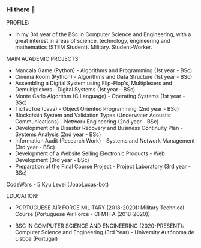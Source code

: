 ### Hi there 👋

PROFILE:

- In my 3rd year of the BSc in Computer Science and Engineering, with a great interest in areas of science, technology, engineering and mathematics (STEM Student). Military. Student-Worker.

MAIN ACADEMIC PROJECTS:

- Mancala Game (Python) - Algorithms and Programming (1st year - BSc)
- Cinema Room (Python) - Algorithms and Data Structure (1st year - BSc)
- Assembling a Digital System using Flip-Flop's, Multiplexers and Demultiplexers - Digital Systems (1st year - BSc)
- Monte Carlo Algorithm (C Language) - Operating Systems (1st year - BSc)
- TicTacToe (Java) - Object Oriented Programming (2nd year - BSc)
- Blockchain System and Validation Types (Underwater Acoustic Communications) - Network Engineering (2nd year - BSc)
- Development of a Disaster Recovery and Business Continuity Plan - Systems Analysis (2nd year - BSc)
- Information Audit (Research Work) - Systems and Network Management (3rd year - BSc)
- Development of a Website Selling Electronic Products - Web Development (3rd year - BSc)
- Preparation of the Final Course Project - Project Laboratory (3rd year - BSc)


CodeWars - 5 Kyu Level (JoaoLucas-bot)

EDUCATION:

- PORTUGUESE AIR FORCE MILITARY (2018-2020):
Military Technical Course  (Portuguese Air Force - CFMTFA (2018-2020))

- BSC IN COMPUTER SCIENCE AND ENGINEERING (2020-PRESENT):
Computer Science and Engineering (3rd Year) - University Autónoma de Lisboa (Portugal)

  


